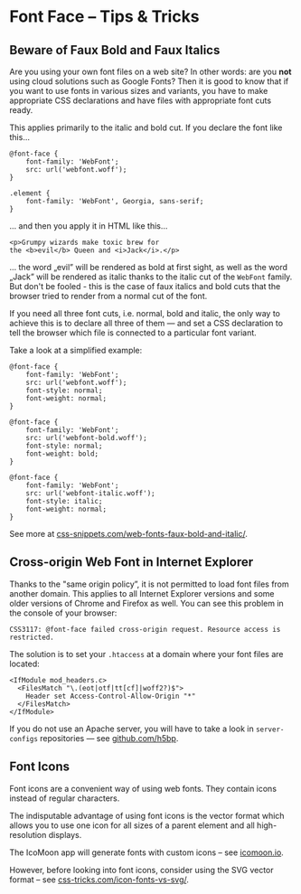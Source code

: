 Font Face – Tips & Tricks
=========================

Beware of Faux Bold and Faux Italics
------------------------------------

Are you using your own font files on a web site? In other words: are you **not**
using cloud solutions such as Google Fonts? Then it is good to know that if you
want to use fonts in various sizes and variants, you have to make appropriate
CSS declarations and have files with appropriate font cuts ready.

This applies primarily to the italic and bold cut. If you declare the font like
this…

~~~~~~~~~~~~~~~~~~~~~~~~~~~~~~~~~~~~~~~~~~~~~~~~~~~~~~~~~~~~~~~~~~~~~~~~~~~~~~~~
@font-face {
    font-family: 'WebFont';
    src: url('webfont.woff');
}

.element {
    font-family: 'WebFont', Georgia, sans-serif;
}
~~~~~~~~~~~~~~~~~~~~~~~~~~~~~~~~~~~~~~~~~~~~~~~~~~~~~~~~~~~~~~~~~~~~~~~~~~~~~~~~

… and then you apply it in HTML like this…

~~~~~~~~~~~~~~~~~~~~~~~~~~~~~~~~~~~~~~~~~~~~~~~~~~~~~~~~~~~~~~~~~~~~~~~~~~~~~~~~
<p>Grumpy wizards make toxic brew for 
the <b>evil</b> Queen and <i>Jack</i>.</p>
~~~~~~~~~~~~~~~~~~~~~~~~~~~~~~~~~~~~~~~~~~~~~~~~~~~~~~~~~~~~~~~~~~~~~~~~~~~~~~~~

… the word „evil” will be rendered as bold at first sight, as well as the word
„Jack” will be rendered as italic thanks to the italic cut of the `WebFont`
family. But don't be fooled - this is the case of faux italics and bold cuts
that the browser tried to render from a normal cut of the font.

If you need all three font cuts, i.e. normal, bold and italic, the only way to
achieve this is to declare all three of them — and set a CSS declaration to tell
the browser which file is connected to a particular font variant.

Take a look at a simplified example:

~~~~~~~~~~~~~~~~~~~~~~~~~~~~~~~~~~~~~~~~~~~~~~~~~~~~~~~~~~~~~~~~~~~~~~~~~~~~~~~~
@font-face {
    font-family: 'WebFont';
    src: url('webfont.woff');
    font-style: normal;
    font-weight: normal;
}

@font-face {
    font-family: 'WebFont';
    src: url('webfont-bold.woff');
    font-style: normal;
    font-weight: bold;
}

@font-face {
    font-family: 'WebFont';
    src: url('webfont-italic.woff');
    font-style: italic;
    font-weight: normal;
}
~~~~~~~~~~~~~~~~~~~~~~~~~~~~~~~~~~~~~~~~~~~~~~~~~~~~~~~~~~~~~~~~~~~~~~~~~~~~~~~~

See more at
[css-snippets.com/web-fonts-faux-bold-and-italic/](<http://css-snippets.com/web-fonts-faux-bold-and-italic/>).

Cross-origin Web Font in Internet Explorer
------------------------------------------

Thanks to the "same origin policy”, it is not permitted to load font files from
another domain. This applies to all Internet Explorer versions and some older
versions of Chrome and Firefox as well. You can see this problem in the console
of your browser:

~~~~~~~~~~~~~~~~~~~~~~~~~~~~~~~~~~~~~~~~~~~~~~~~~~~~~~~~~~~~~~~~~~~~~~~~~~~~~~~~
CSS3117: @font-face failed cross-origin request. Resource access is restricted.
~~~~~~~~~~~~~~~~~~~~~~~~~~~~~~~~~~~~~~~~~~~~~~~~~~~~~~~~~~~~~~~~~~~~~~~~~~~~~~~~

The solution is to set your `.htaccess` at a domain where your font files are
located:

~~~~~~~~~~~~~~~~~~~~~~~~~~~~~~~~~~~~~~~~~~~~~~~~~~~~~~~~~~~~~~~~~~~~~~~~~~~~~~~~
<IfModule mod_headers.c>
  <FilesMatch "\.(eot|otf|tt[cf]|woff2?)$">
    Header set Access-Control-Allow-Origin "*"
  </FilesMatch>
</IfModule>
~~~~~~~~~~~~~~~~~~~~~~~~~~~~~~~~~~~~~~~~~~~~~~~~~~~~~~~~~~~~~~~~~~~~~~~~~~~~~~~~

If you do not use an Apache server, you will have to take a look in
`server-configs` repositories — see
[github.com/h5bp](<https://github.com/h5bp>).

Font Icons
----------

Font icons are a convenient way of using web fonts. They contain icons instead
of regular characters.

The indisputable advantage of using font icons is the vector format which allows
you to use one icon for all sizes of a parent element and all high-resolution
displays.

The IcoMoon app will generate fonts with custom icons – see
[icomoon.io](<http://icomoon.io>).

However, before looking into font icons, consider using the SVG vector format –
see
[css-tricks.com/icon-fonts-vs-svg/](<http://css-tricks.com/icon-fonts-vs-svg/>).
